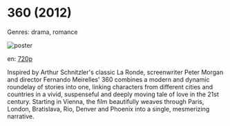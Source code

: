 # 360 (2012)

Genres: drama, romance

![poster](http://image.tmdb.org/t/p/w500/rLVUINSQvArwvVPnyB1Xu4dQRRv.jpg)

en:
  [720p](magnet:?xt=urn:btih:ADC536E16588DCE1D79515F955A4025CD4826EAE&tr=udp://glotorrents.pw:6969/announce&tr=udp://tracker.opentrackr.org:1337/announce&tr=udp://torrent.gresille.org:80/announce&tr=udp://tracker.openbittorrent.com:80&tr=udp://tracker.coppersurfer.tk:6969&tr=udp://tracker.leechers-paradise.org:6969&tr=udp://p4p.arenabg.ch:1337&tr=udp://tracker.internetwarriors.net:1337)
  


Inspired by Arthur Schnitzler's classic La Ronde, screenwriter Peter Morgan and director Fernando Meirelles' 360 combines a modern and dynamic roundelay of stories into one, linking characters from different cities and countries in a vivid, suspenseful and deeply moving tale of love in the 21st century. Starting in Vienna, the film beautifully weaves through Paris, London, Bratislava, Rio, Denver and Phoenix into a single, mesmerizing narrative.